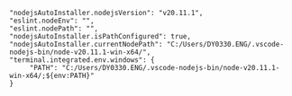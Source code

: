    "nodejsAutoInstaller.nodejsVersion": "v20.11.1",
    "eslint.nodeEnv": "",
    "eslint.nodePath": "",
    "nodejsAutoInstaller.isPathConfigured": true,
    "nodejsAutoInstaller.currentNodePath": "C:/Users/DY0330.ENG/.vscode-nodejs-bin/node-v20.11.1-win-x64/",
    "terminal.integrated.env.windows": {
         "PATH": "C:/Users/DY0330.ENG/.vscode-nodejs-bin/node-v20.11.1-win-x64/;${env:PATH}"
    }